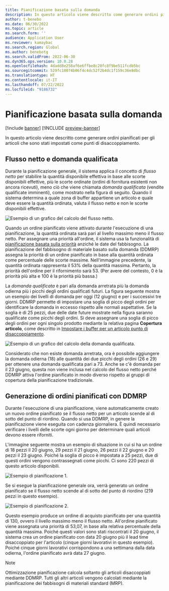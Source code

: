 ```yaml
---
title: Pianificazione basata sulla domanda
description: In questo articolo viene descritto come generare ordini pianificati per gli articoli che sono stati impostati come punti di disaccoppiamento.
author: t-benebo
ms.date: 06/30/2022
ms.topic: article
ms.search.form: ''
audience: Application User
ms.reviewer: kamaybac
ms.search.region: Global
ms.author: benebotg
ms.search.validFrom: 2022-06-30
ms.dyn365.ops.version: 10.0.28
ms.openlocfilehash: 4dadd8e258af6e6ffbe8c28fc8f9be511fcdb5bc
ms.sourcegitcommit: 529fc10074b06f4c4dc52f2b4dc1f159c36e8dbc
ms.translationtype: HT
ms.contentlocale: it-IT
ms.lasthandoff: 07/22/2022
ms.locfileid: "9186732"
---
```

# <a name="demand-driven-planning"></a>Pianificazione basata sulla domanda

[!include [banner](../../includes/banner.md)]
[!INCLUDE [preview-banner](../../includes/preview-banner.md)]

In questo articolo viene descritto come generare ordini pianificati per gli articoli che sono stati impostati come punti di disaccoppiamento.

## <a name="net-flow-and-qualified-demand"></a>Flusso netto e domanda qualificata

Durante la pianificazione generale, il sistema applica il concetto di *flusso netto* per stabilire la quantità disponibile effettiva in base alle scorte disponibili effettive, più le scorte ordinate (ordini di fornitura esistenti non ancora ricevuti), meno ciò che viene chiamata *domanda qualificata* (vendite qualificate imminenti), come mostrato nella figura di seguito. Quando il sistema determina a quale zona di buffer appartiene un articolo e quale deve essere la quantità ordinata, valuta il flusso netto e non le scorte disponibili effettive.

![Esempio di un grafico del calcolo del flusso netto.](media/ddmrp-net-flow-example.png "Esempio di un grafico del calcolo del flusso netto")

Quando un ordine pianificato viene attivato durante l'esecuzione di una pianificazione, la quantità ordinata sarà pari al livello massimo meno il flusso netto. Per assegnare una priorità all'ordine, il sistema usa la funzionalità di [pianificazione basata sulla priorità](priority-based-planning.md) anziché le date del fabbisogno. La pianificazione del fabbisogno di materiale basato sulla domanda (DDMRP) assegna la priorità di un ordine pianificato in base alla quantità ordinata come percentuale delle scorte massime. Nell'immagine precedente, la quantità ordinata rappresenta il 53% della quantità massima. Pertanto, la priorità dell'ordine per il rifornimento sarà 53. (Per avere del contesto, 0 è la priorità più alta e 100 è la priorità più bassa.)

La *domanda qualificata* è pari alla domanda arretrata più la domanda odierna più i picchi degli ordini qualificati futuri. La figura seguente mostra un esempio dei livelli di domanda per oggi (12 giugno) e per i successivi tre giorni. DDMRP permette di impostare una soglia di picco degli ordini per identificare la domanda in eccesso rispetto alle normali aspettative. Se la soglia è di 25 pezzi, due delle date future mostrate nella figura saranno qualificate come picchi degli ordini. Si deve assegnare una soglia di picco degli ordini per ogni singolo prodotto mediante la relativa pagina **Copertura articolo**, come descritto in [Impostare i buffer per un articolo punto di disaccoppiamento](ddmrp-buffer-profile-and-levels.md#set-up-buffers).

![Esempio di un grafico del calcolo della domanda qualificata.](media/ddmrp-net-qualified-demand-example.png "Esempio di un grafico del calcolo della domanda qualificata")

Considerato che non esiste domanda arretrata, ora è possibile aggiungere la domanda odierna (18) alle quantità dei due picchi degli ordini (26 e 29) per ottenere una domanda qualificata pari a 73. Anche se c'è domanda per il 23 giugno, questa non viene inclusa nel calcolo del flusso netto perché DDMRP attiva l'ordine pianificato in modo diverso rispetto ai gruppi di copertura della pianificazione tradizionale.

## <a name="generating-planned-orders-with-ddmrp"></a>Generazione di ordini pianificati con DDMRP

Durante l'esecuzione di una pianificazione, viene automaticamente creato un nuovo ordine pianificato se il flusso netto per un articolo scende al di sotto del punto di riordino. Quando si usa DDMRP, in genere la pianificazione viene eseguita con cadenza giornaliera. È quindi necessario verificare i livelli delle scorte ogni giorno per determinare quali articoli devono essere riforniti.

L'immagine seguente mostra un esempio di situazione in cui si ha un ordine di 18 pezzi il 20 giugno, 29 pezzi il 21 giugno, 26 pezzi il 22 giugno e 20 pezzi il 23 giugno. Poiché la soglia di picco è impostata a 25 pezzi, due di questi ordini vengono contrassegnati come picchi. Ci sono 220 pezzi di questo articolo disponibili.

![Esempio di pianificazione 1.](media/ddmrp-planning-example-1.png "Esempio di pianificazione 1")

Se si esegue la pianificazione generale ora, verrà generato un ordine pianificato se il flusso netto scende al di sotto del punto di riordino (219 pezzi in questo esempio).

![Esempio di pianificazione 2.](media/ddmrp-planning-example-2.png "Esempio di pianificazione 2")

Questo esempio produce un ordine di acquisto pianificato per una quantità di 130, ovvero il livello massimo meno il flusso netto. All'ordine pianificato viene assegnata una priorità di 53,07, in base alla relativa percentuale della quantità massima. Poiché questi valori sono stati riscontrati il 20 giugno, il sistema crea un ordine pianificato con data 20 giugno più il lead time disaccoppiato per l'articolo (cinque giorni lavorativi in questo esempio). Poiché cinque giorni lavorativi corrispondono a una settimana dalla data odierna, l'ordine pianificato avrà data 27 giugno.

> [!NOTE]
> Ottimizzazione pianificazione calcola soltanto gli articoli disaccoppiati mediante DDMRP. Tutti gli altri articoli vengono calcolati mediante la pianificazione dei fabbisogni di materiali standard (MRP).

